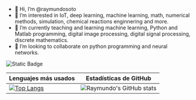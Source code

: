 - 👋 Hi, I’m @raymundosoto
- 👀 I’m interested in IoT, deep learning, machine learning, math, numerical methods, simulation, chemical reactions enginnering and more. 
- 🌱 I’m currently teaching and learning machine learning, Python and Matlab programming, digital image processing, digital signal processing, discrete mathematics.
- 💞️ I’m looking to collaborate on python programming and neural networks.

![Static Badge](https://img.shields.io/badge/:badgeContent)


| Lenguajes más usados | Estadísticas de GitHub |
|-----------------------|-------------------------|
| [![Top Langs](https://github-readme-stats.vercel.app/api/top-langs/?username=raymundosoto&langs_count=10)](https://github.com/raymundosoto/github-readme-stats) | ![Raymundo's GitHub stats](https://github-readme-stats.vercel.app/api?username=raymundosoto&show_icons=true&theme=aura) |




<!---
raymundosoto/raymundosoto is a ✨ special ✨ repository because its `README.md` (this file) appears on your GitHub profile.
You can click the Preview link to take a look at your changes.
--->
